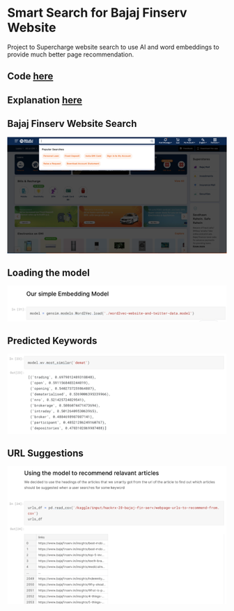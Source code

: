 # Smart Search for Bajaj Finserv Website
Project to Supercharge website search to use AI and word embeddings to provide much better page recommendation.

## Code [here](https://www.kaggle.com/code/umus123/recommending-urls-based-on-keyword-search-v2)

## Explanation [here](https://www.kaggle.com/code/umus123/recommending-urls-based-on-keyword-search-v2)

## Bajaj Finserv Website Search
![Img](https://github.com/msknkh/AI-Semantic-Link-Recommender/blob/main/Bajaj-Wesite.png)

## Loading the model
![Img](https://github.com/msknkh/AI-Semantic-Link-Recommender/blob/main/AI-Model-Loading.png)

## Predicted Keywords
![Img](https://github.com/msknkh/AI-Semantic-Link-Recommender/blob/main/Keyword-prediction.png)

## URL Suggestions
![Img](https://github.com/msknkh/AI-Semantic-Link-Recommender/blob/main/URL-Suggestions.png)

